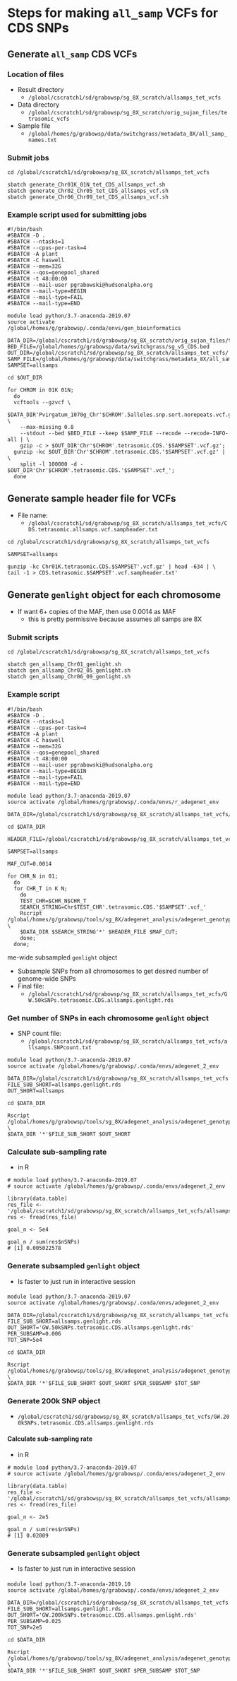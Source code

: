 # Steps for making `all_samp` VCFs for CDS SNPs

## Generate `all_samp` CDS VCFs
### Location of files
* Result directory
  * `/global/cscratch1/sd/grabowsp/sg_8X_scratch/allsamps_tet_vcfs`
* Data directory
  * `/global/cscratch1/sd/grabowsp/sg_8X_scratch/orig_sujan_files/tetrasomic_vcfs`
* Sample file
  * `/global/homes/g/grabowsp/data/switchgrass/metadata_8X/all_samp_names.txt`
### Submit jobs
```
cd /global/cscratch1/sd/grabowsp/sg_8X_scratch/allsamps_tet_vcfs

sbatch generate_Chr01K_01N_tet_CDS_allsamps_vcf.sh
sbatch generate_Chr02_Chr05_tet_CDS_allsamps_vcf.sh
sbatch generate_Chr06_Chr09_tet_CDS_allsamps_vcf.sh
```

### Example script used for submitting jobs
```
#!/bin/bash
#SBATCH -D .
#SBATCH --ntasks=1
#SBATCH --cpus-per-task=4
#SBATCH -A plant
#SBATCH -C haswell
#SBATCH --mem=32G
#SBATCH --qos=genepool_shared
#SBATCH -t 48:00:00
#SBATCH --mail-user pgrabowski@hudsonalpha.org
#SBATCH --mail-type=BEGIN
#SBATCH --mail-type=FAIL
#SBATCH --mail-type=END

module load python/3.7-anaconda-2019.07
source activate /global/homes/g/grabowsp/.conda/envs/gen_bioinformatics

DATA_DIR=/global/cscratch1/sd/grabowsp/sg_8X_scratch/orig_sujan_files/tetrasomic_vcfs/
BED_FILE=/global/homes/g/grabowsp/data/switchgrass/sg_v5_CDS.bed
OUT_DIR=/global/cscratch1/sd/grabowsp/sg_8X_scratch/allsamps_tet_vcfs/
SAMP_FILE=/global/homes/g/grabowsp/data/switchgrass/metadata_8X/all_samp_names.txt
SAMPSET=allsamps

cd $OUT_DIR

for CHROM in 01K 01N;
  do
  vcftools --gzvcf \
    $DATA_DIR'Pvirgatum_1070g_Chr'$CHROM'.5alleles.snp.sort.norepeats.vcf.gz' \
    --max-missing 0.8
    --stdout --bed $BED_FILE --keep $SAMP_FILE --recode --recode-INFO-all | \
    gzip -c > $OUT_DIR'Chr'$CHROM'.tetrasomic.CDS.'$SAMPSET'.vcf.gz';
  gunzip -kc $OUT_DIR'Chr'$CHROM'.tetrasomic.CDS.'$SAMPSET'.vcf.gz' | \
    split -l 100000 -d - $OUT_DIR'Chr'$CHROM'.tetrasomic.CDS.'$SAMPSET'.vcf_';  
  done

```

## Generate sample header file for VCFs
* File name: 
  * `/global/cscratch1/sd/grabowsp/sg_8X_scratch/allsamps_tet_vcfs/CDS.tetrasomic.allsamps.vcf.sampheader.txt`
```
cd /global/cscratch1/sd/grabowsp/sg_8X_scratch/allsamps_tet_vcfs

SAMPSET=allsamps

gunzip -kc Chr01K.tetrasomic.CDS.$SAMPSET'.vcf.gz' | head -634 | \
tail -1 > CDS.tetrasomic.$SAMPSET'.vcf.sampheader.txt'
```

## Generate `genlight` object for each chromosome
* If want 6+ copies of the MAF, then use 0.0014 as MAF
  * this is pretty permissive because assumes all samps are 8X
### Submit scripts
```
cd /global/cscratch1/sd/grabowsp/sg_8X_scratch/allsamps_tet_vcfs

sbatch gen_allsamp_Chr01_genlight.sh
sbatch gen_allsamp_Chr02_05_genlight.sh
sbatch gen_allsamp_Chr06_09_genlight.sh
```
### Example script
```
#!/bin/bash
#SBATCH -D .
#SBATCH --ntasks=1
#SBATCH --cpus-per-task=4
#SBATCH -A plant
#SBATCH -C haswell
#SBATCH --mem=32G
#SBATCH --qos=genepool_shared
#SBATCH -t 48:00:00
#SBATCH --mail-user pgrabowski@hudsonalpha.org
#SBATCH --mail-type=BEGIN
#SBATCH --mail-type=FAIL
#SBATCH --mail-type=END

module load python/3.7-anaconda-2019.07
source activate /global/homes/g/grabowsp/.conda/envs/r_adegenet_env

DATA_DIR=/global/cscratch1/sd/grabowsp/sg_8X_scratch/allsamps_tet_vcfs/

cd $DATA_DIR

HEADER_FILE=/global/cscratch1/sd/grabowsp/sg_8X_scratch/allsamps_tet_vcfs/CDS.tetrasomic.allsamps.vcf.sampheader.txt

SAMPSET=allsamps

MAF_CUT=0.0014

for CHR_N in 01;
  do
  for CHR_T in K N;
    do
    TEST_CHR=$CHR_N$CHR_T
    SEARCH_STRING=Chr$TEST_CHR'.tetrasomic.CDS.'$SAMPSET'.vcf_'
    Rscript /global/homes/g/grabowsp/tools/sg_8X/adegenet_analysis/adegenet_genotype_generation/make_Chr_genlight_objs.r \
    $DATA_DIR $SEARCH_STRING'*' $HEADER_FILE $MAF_CUT;
    done;
  done;

```

me-wide subsampled `genlight` object 
* Subsample SNPs from all chromosomes to get desired number of genome-wide SNPs
* Final file:
  * `/global/cscratch1/sd/grabowsp/sg_8X_scratch/allsamps_tet_vcfs/GW.50kSNPs.tetrasomic.CDS.allsamps.genlight.rds`
### Get number of SNPs in each chromosome `genlight` object
* SNP count file:
  * `/global/cscratch1/sd/grabowsp/sg_8X_scratch/allsamps_tet_vcfs/allsamps.SNPcount.txt`
```
module load python/3.7-anaconda-2019.07
source activate /global/homes/g/grabowsp/.conda/envs/adegenet_2_env

DATA_DIR=/global/cscratch1/sd/grabowsp/sg_8X_scratch/allsamps_tet_vcfs
FILE_SUB_SHORT=allsamps.genlight.rds
OUT_SHORT=allsamps

cd $DATA_DIR

Rscript /global/homes/g/grabowsp/tools/sg_8X/adegenet_analysis/adegenet_genotype_generation/get_tot_nSNPs.r \
$DATA_DIR '*'$FILE_SUB_SHORT $OUT_SHORT
```
### Calculate sub-sampling rate
* in R
```
# module load python/3.7-anaconda-2019.07
# source activate /global/homes/g/grabowsp/.conda/envs/adegenet_2_env

library(data.table)
res_file <- '/global/cscratch1/sd/grabowsp/sg_8X_scratch/allsamps_tet_vcfs/allsamps.SNPcount.txt'
res <- fread(res_file)

goal_n <- 5e4

goal_n / sum(res$nSNPs)
# [1] 0.005022578
```
### Generate subsampled `genlight` object
* Is faster to just run in interactive session
####
```
module load python/3.7-anaconda-2019.07
source activate /global/homes/g/grabowsp/.conda/envs/adegenet_2_env

DATA_DIR=/global/cscratch1/sd/grabowsp/sg_8X_scratch/allsamps_tet_vcfs
FILE_SUB_SHORT=allsamps.genlight.rds
OUT_SHORT='GW.50kSNPs.tetrasomic.CDS.allsamps.genlight.rds'
PER_SUBSAMP=0.006
TOT_SNP=5e4

cd $DATA_DIR

Rscript /global/homes/g/grabowsp/tools/sg_8X/adegenet_analysis/adegenet_genotype_generation/subsample_genlight.r \
$DATA_DIR '*'$FILE_SUB_SHORT $OUT_SHORT $PER_SUBSAMP $TOT_SNP
```
### Generate 200k SNP object
* `/global/cscratch1/sd/grabowsp/sg_8X_scratch/allsamps_tet_vcfs/GW.200kSNPs.tetrasomic.CDS.allsamps.genlight.rds`
#### Calculate sub-sampling rate
* in R
```
# module load python/3.7-anaconda-2019.07
# source activate /global/homes/g/grabowsp/.conda/envs/adegenet_2_env

library(data.table)
res_file <- '/global/cscratch1/sd/grabowsp/sg_8X_scratch/allsamps_tet_vcfs/allsamps.SNPcount.txt'
res <- fread(res_file)

goal_n <- 2e5

goal_n / sum(res$nSNPs)
# [1] 0.02009
```
### Generate subsampled `genlight` object
* Is faster to just run in interactive session
####
```
module load python/3.7-anaconda-2019.10
source activate /global/homes/g/grabowsp/.conda/envs/adegenet_2_env

DATA_DIR=/global/cscratch1/sd/grabowsp/sg_8X_scratch/allsamps_tet_vcfs
FILE_SUB_SHORT=allsamps.genlight.rds
OUT_SHORT='GW.200kSNPs.tetrasomic.CDS.allsamps.genlight.rds'
PER_SUBSAMP=0.025
TOT_SNP=2e5

cd $DATA_DIR

Rscript /global/homes/g/grabowsp/tools/sg_8X/adegenet_analysis/adegenet_genotype_generation/subsample_genlight.r \
$DATA_DIR '*'$FILE_SUB_SHORT $OUT_SHORT $PER_SUBSAMP $TOT_SNP
```







